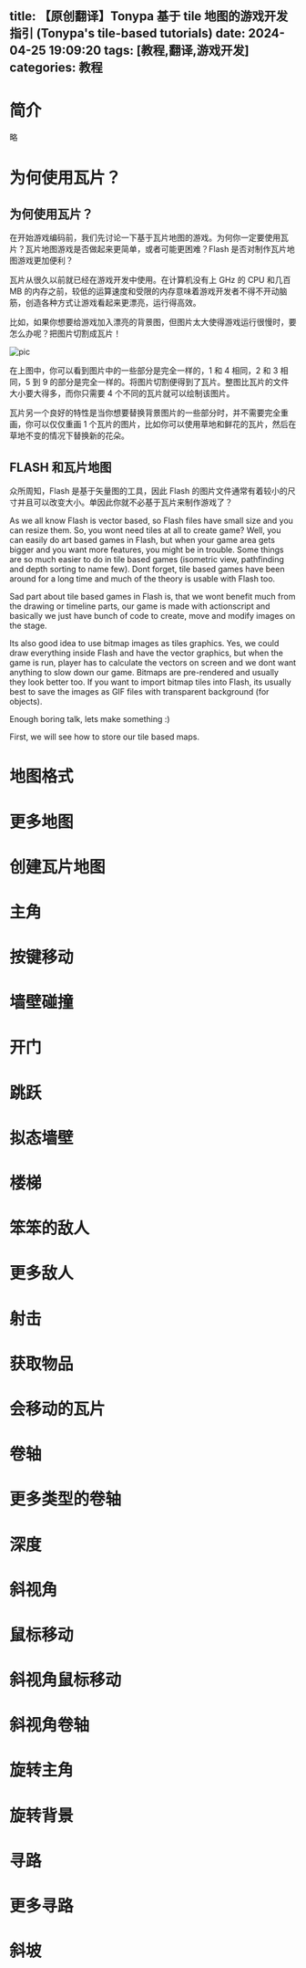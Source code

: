 title: 【原创翻译】Tonypa 基于 tile 地图的游戏开发指引 (Tonypa's tile-based tutorials)
date: 2024-04-25 19:09:20
tags: [教程,翻译,游戏开发]
categories: 教程
---

# 简介

略

# 为何使用瓦片？

## 为何使用瓦片？

在开始游戏编码前，我们先讨论一下基于瓦片地图的游戏。为何你一定要使用瓦片？瓦片地图游戏是否做起来更简单，或者可能更困难？Flash 是否对制作瓦片地图游戏更加便利？

瓦片从很久以前就已经在游戏开发中使用。在计算机没有上 GHz 的 CPU 和几百 MB 的内存之前，较低的运算速度和受限的内存意味着游戏开发者不得不开动脑筋，创造各种方式让游戏看起来更漂亮，运行得高效。

比如，如果你想要给游戏加入漂亮的背景图，但图片太大使得游戏运行很慢时，要怎么办呢？把图片切割成瓦片！

![pic](http://www.surebrz.com/origin/imgs/tonypas-tile-based-tutorials/p02_1.gif)

在上图中，你可以看到图片中的一些部分是完全一样的，1 和 4 相同，2 和 3 相同，5 到 9 的部分是完全一样的。将图片切割便得到了瓦片。整图比瓦片的文件大小要大得多，而你只需要 4 个不同的瓦片就可以绘制该图片。

瓦片另一个良好的特性是当你想要替换背景图片的一些部分时，并不需要完全重画，你可以仅仅重画 1 个瓦片的图片，比如你可以使用草地和鲜花的瓦片，然后在草地不变的情况下替换新的花朵。

## FLASH 和瓦片地图

众所周知，Flash 是基于矢量图的工具，因此 Flash 的图片文件通常有着较小的尺寸并且可以改变大小。单因此你就不必基于瓦片来制作游戏了？

As we all know Flash is vector based, so Flash files have small size and you can resize them. So, you wont need tiles at all to create game? Well, you can easily do art based games in Flash, but when your game area gets bigger and you want more features, you might be in trouble. Some things are so much easier to do in tile based games (isometric view, pathfinding and depth sorting to name few). Dont forget, tile based games have been around for a long time and much of the theory is usable with Flash too.

Sad part about tile based games in Flash is, that we wont benefit much from the drawing or timeline parts, our game is made with actionscript and basically we just have bunch of code to create, move and modify images on the stage.

Its also good idea to use bitmap images as tiles graphics. Yes, we could draw everything inside Flash and have the vector graphics, but when the game is run, player has to calculate the vectors on screen and we dont want anything to slow down our game. Bitmaps are pre-rendered and usually they look better too. If you want to import bitmap tiles into Flash, its usually best to save the images as GIF files with transparent background (for objects).

Enough boring talk, lets make something :)

First, we will see how to store our tile based maps.

# 地图格式

# 更多地图

# 创建瓦片地图

# 主角

# 按键移动

# 墙壁碰撞

# 开门

# 跳跃

# 拟态墙壁

# 楼梯

# 笨笨的敌人

# 更多敌人

# 射击

# 获取物品

# 会移动的瓦片

# 卷轴

# 更多类型的卷轴

# 深度

# 斜视角

# 鼠标移动

# 斜视角鼠标移动

# 斜视角卷轴

# 旋转主角

# 旋转背景

# 寻路

# 更多寻路

# 斜坡
